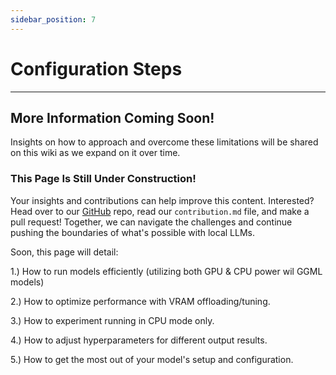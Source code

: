 ```yaml
---
sidebar_position: 7
---
```


# Configuration Steps

---

## More Information Coming Soon!

Insights on how to approach and overcome these limitations will be shared on this wiki as we expand on it over time. 

### **This Page Is Still Under Construction!**

Your insights and contributions can help improve this content. Interested? Head over to our [GitHub](https://github.com/UnderstandGPT/UnderstandGPT) repo, read our `contribution.md` file, and make a pull request! Together, we can navigate the challenges and continue pushing the boundaries of what's possible with local LLMs.

Soon, this page will detail:

1.) How to run models efficiently (utilizing both GPU & CPU power wil GGML models)

2.) How to optimize performance with VRAM offloading/tuning.

3.) How to experiment running in CPU mode only. 

4.) How to adjust hyperparameters for different output results. 

5.) How to get the most out of your model's setup and configuration.  